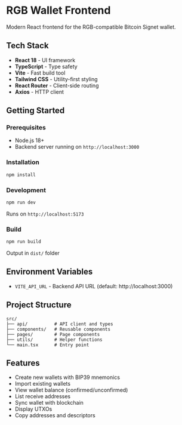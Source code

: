 # RGB Wallet Frontend

Modern React frontend for the RGB-compatible Bitcoin Signet wallet.

## Tech Stack

- **React 18** - UI framework
- **TypeScript** - Type safety
- **Vite** - Fast build tool
- **Tailwind CSS** - Utility-first styling
- **React Router** - Client-side routing
- **Axios** - HTTP client

## Getting Started

### Prerequisites

- Node.js 18+
- Backend server running on `http://localhost:3000`

### Installation

```bash
npm install
```

### Development

```bash
npm run dev
```

Runs on `http://localhost:5173`

### Build

```bash
npm run build
```

Output in `dist/` folder

## Environment Variables

- `VITE_API_URL` - Backend API URL (default: http://localhost:3000)

## Project Structure

```
src/
├── api/          # API client and types
├── components/   # Reusable components
├── pages/        # Page components
├── utils/        # Helper functions
└── main.tsx      # Entry point
```

## Features

- Create new wallets with BIP39 mnemonics
- Import existing wallets
- View wallet balance (confirmed/unconfirmed)
- List receive addresses
- Sync wallet with blockchain
- Display UTXOs
- Copy addresses and descriptors
